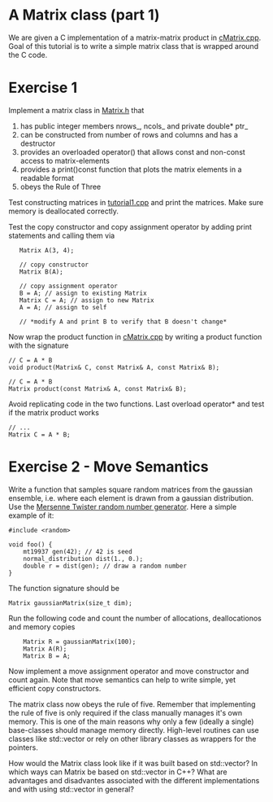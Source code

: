 # A Matrix class (part 1)

We are given a C implementation of a matrix-matrix
product in [cMatrix.cpp](cMatrix.cpp). Goal of this tutorial
is to write a simple matrix class that is wrapped around the C code.

# Exercise 1
Implement a matrix class in [Matrix.h](Matrix.h) that

1. has public integer members nrows_, ncols_ and private double* ptr_
2. can be constructed from number of rows and columns and has a destructor
3. provides an overloaded operator() that allows const and non-const access to matrix-elements
4. provides a print()const function that plots the matrix elements in a readable format
5. obeys the Rule of Three 

Test constructing matrices in [tutorial1.cpp](tutorial1.cpp) and print the matrices.
Make sure memory is deallocated correctly.

Test the copy constructor and copy assignment operator by adding print statements
and calling them via
```
   Matrix A(3, 4);
   
   // copy constructor
   Matrix B(A);
   
   // copy assignment operator
   B = A; // assign to existing Matrix
   Matrix C = A; // assign to new Matrix
   A = A; // assign to self
   
   // *modify A and print B to verify that B doesn't change*
```

Now wrap the product function in [cMatrix.cpp](cMatrix.cpp) by
writing a product function with the signature
```
// C = A * B
void product(Matrix& C, const Matrix& A, const Matrix& B);

// C = A * B
Matrix product(const Matrix& A, const Matrix& B);
```
Avoid replicating code in the two functions. Last overload
operator* and test if the matrix product works
```
// ...
Matrix C = A * B;
```

# Exercise 2 - Move Semantics

Write a function that samples square random matrices from the gaussian 
ensemble, i.e. where each element is drawn from a gaussian distribution.
Use the [Mersenne Twister random number generator](https://www.cplusplus.com/reference/random/mt19937/).
Here a simple example of it:
```
#include <random>

void foo() {
    mt19937 gen(42); // 42 is seed
    normal_distribution dist(1., 0.);
    double r = dist(gen); // draw a random number
}
```
The function signature should be
```
Matrix gaussianMatrix(size_t dim);
```
Run the following code and count the number of allocations, deallocationos and memory copies
```
    Matrix R = gaussianMatrix(100);
    Matrix A(R);
    Matrix B = A;
```
Now implement a move assignment operator and move constructor
and count again. Note that move semantics can help to write
simple, yet efficient copy constructors.

The matrix class now obeys the rule of five. Remember that implementing
the rule of five is only required if the class manually manages it's 
own memory.
This is one of the main reasons why only a few (ideally a single) base-classes
should manage memory directly. High-level routines can use classes like 
std::vector or rely on other library classes as wrappers for the pointers.

How would the Matrix class look like if it was built based on std::vector?
In which ways can Matrix be based on std::vector in C++? What are advantages
and disadvantes associated with the different implementations and with using
std::vector in general?
